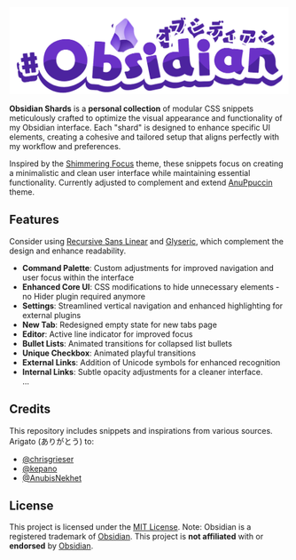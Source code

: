 ![image](https://github.com/syke9p3/Syke-VTuber-Icons/blob/main/Obsidian/Obsidian.png?raw=true)

**Obsidian Shards** is a **personal collection** of modular CSS snippets meticulously crafted to optimize the visual appearance and functionality of my Obsidian interface. Each "shard" is designed to enhance specific UI elements, creating a cohesive and tailored setup that aligns perfectly with my workflow and preferences.

Inspired by the [Shimmering Focus](https://github.com/chrisgrieser/shimmering-focus) theme, these snippets focus on creating a minimalistic and clean user interface while maintaining essential functionality. Currently adjusted to complement and extend [AnuPpuccin](https://github.com/AnubisNekhet/AnuPpuccin) theme.

## Features

Consider using [Recursive Sans Linear](https://www.recursive.design/) and [Glyseric](https://www.behance.net/gallery/204616623/Glyseric-Free-Serif-Typeface), which complement the design and enhance readability.

- **Command Palette**: Custom adjustments for improved navigation and user focus within the interface
- **Enhanced Core UI**: CSS modifications to hide unnecessary elements - no Hider plugin required anymore
- **Settings**: Streamlined vertical navigation and enhanced highlighting for external plugins
- **New Tab**: Redesigned empty state for new tabs page
- **Editor**: Active line indicator for improved focus
- **Bullet Lists**: Animated transitions for collapsed list bullets
- **Unique Checkbox**: Animated playful transitions
- **External Links**: Addition of Unicode symbols for enhanced recognition
- **Internal Links**: Subtle opacity adjustments for a cleaner interface.
  <br>...

## Credits

This repository includes snippets and inspirations from various sources. Arigato (ありがとう) to:

- [@chrisgrieser](https://github.com/chrisgrieser)
- [@kepano](https://github.com/kepano)
- [@AnubisNekhet](https://github.com/AnubisNekhet)

## License

This project is licensed under the [MIT License](https://github.com/visua1hue/obsidian-shards/blob/main/LICENSE). Note: Obsidian is a registered trademark of [Obsidian](https://obsidian.md/). This project is **not affiliated** with or **endorsed** by [Obsidian](https://obsidian.md/).
